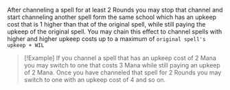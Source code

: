 After channeling a spell for at least 2 Rounds you may stop that channel and start channeling another spell form the same school which has an upkeep cost that is 1 higher than that of the original spell, while still paying the upkeep of the original spell.
You may chain this effect to channel spells with higher and higher upkeep costs up to a maximum of `original spell's upkeep + WIL`

>[!Example]
>If you channel a spell that has an upkeep cost of 2 Mana you may switch to one that costs 3 Mana while still paying an upkeep of 2 Mana. Once you have channeled that spell for 2 Rounds you may switch to one with an upkeep cost of 4 and so on.


